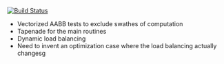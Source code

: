 [![Build Status](https://dev.azure.com/mdolab/Private/_apis/build/status/mdolab.geograd?repoName=mdolab%2Fgeograd&branchName=master)](https://dev.azure.com/mdolab/Private/_build/latest?definitionId=21&repoName=mdolab%2Fgeograd&branchName=master)

- Vectorized AABB tests to exclude swathes of computation
- Tapenade for the main routines
- Dynamic load balancing
- Need to invent an optimization case where the load balancing actually changesg
